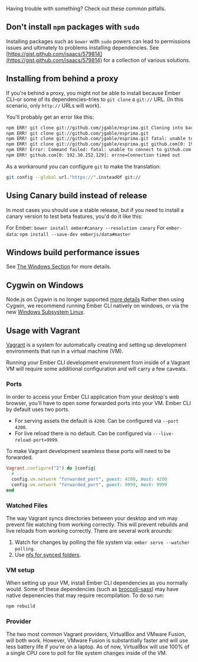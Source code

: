 Having trouble with something? Check out these common pitfalls.

## Don't install `npm` packages with `sudo`

Installing packages such as `bower` with `sudo` powers can lead to permissions
issues and ultimately to problems installing dependencies. See
[https://gist.github.com/isaacs/579814](https://gist.github.com/isaacs/579814)
for a collection of various solutions.

## Installing from behind a proxy

If you're behind a proxy, you might not be able to install because Ember CLI–or
some of its dependencies–tries to `git clone` a `git://` URL. (In this scenario,
only `http://` URLs will work).

You'll probably get an error like this:

```bash
npm ERR! git clone git://github.com/jgable/esprima.git Cloning into bare repository '/home/<username>/.npm/_git-remotes/git-github-com-jgable-esprima-git-d221af32'...
npm ERR! git clone git://github.com/jgable/esprima.git
npm ERR! git clone git://github.com/jgable/esprima.git fatal: unable to connect to github.com:
npm ERR! git clone git://github.com/jgable/esprima.git github.com[0: 192.30.252.129]: errno=Connection timed out
npm ERR! Error: Command failed: fatal: unable to connect to github.com:
npm ERR! github.com[0: 192.30.252.129]: errno=Connection timed out
```

As a workaround you can configure `git` to make the translation:

```bash
git config --global url."https://".insteadOf git://
```

## Using Canary build instead of release

In most cases you should use a stable release, but if you need to install a canary version to test beta features, you'd do it like this:

For Ember: `bower install ember#canary --resolution canary`
For `ember-data`: `npm install --save-dev emberjs/data#master`

## Windows build performance issues

See [The Windows Section](/release/appendix/windows/) for more details.

## Cygwin on Windows

Node.js on Cygwin is no longer supported [more
details](https://github.com/nodejs/node/wiki/Installation#building-on-cygwin)
Rather then using Cygwin, we recommend running Ember CLI natively on windows,
or via the new [Windows Subsystem
Linux](https://msdn.microsoft.com/en-us/commandline/wsl/install_guide).

<!-- ## Usage with Docker -->
<!-- Possible topic for future development. -->


## Usage with Vagrant

[Vagrant](https://vagrantup.com) is a system for automatically creating and
setting up development environments that run in a virtual machine (VM).

Running your Ember CLI development environment from inside of a Vagrant VM will
require some additional configuration and will carry a few caveats.

### Ports

In order to access your Ember CLI application from your desktop's web browser,
you'll have to open some forwarded ports into your VM. Ember CLI by default
uses two ports.

* For serving assets the default is `4200`. Can be configured via `--port 4200`.
* For live reload there is no default. Can be configured via `---live-reload-port=9999`.

To make Vagrant development seamless these ports will need to be forwarded.

```ruby
Vagrant.configure("2") do |config|
  # ...
  config.vm.network "forwarded_port", guest: 4200, host: 4200
  config.vm.network "forwarded_port", guest: 9999, host: 9999
end
```

### Watched Files

The way Vagrant syncs directories between your desktop and vm may prevent file
watching from working correctly. This will prevent rebuilds and live reloads
from working correctly. There are several work arounds:

1. Watch for changes by polling the file system via: `ember serve --watcher polling`.
2. Use [nfs for synced folders](https://docs.vagrantup.com/v2/synced-folders/nfs.html).

### VM setup

When setting up your VM, install Ember CLI dependencies as you normally would.
Some of these dependencies (such as [broccoli-sass](#sass)) may have native
depenencies that may require recompilation. To do so run:

```bash
npm rebuild
```

### Provider

The two most common Vagrant providers, VirtualBox and VMware Fusion, will both
work. However, VMware Fusion is substantially faster and will use less battery
life if you're on a laptop. As of now, VirtualBox will use 100% of a single CPU
core to poll for file system changes inside of the VM.
